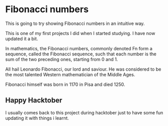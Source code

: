 # Fibonacci numbers
This is going to try showing Fibonacci numbers in an intuitive way.

This is one of my first projects I did when I started studying. I have now updated it a bit. 

In mathematics, the Fibonacci numbers, commonly denoted Fn form a sequence, called the Fibonacci sequence, such that each number is the sum of the two preceding ones, starting from 0 and 1.


All hail Leonardo Fibonacci, our lord and saviour. He was considered to be the most talented Western mathematician of the Middle Ages.

Fibonacci himself was born in 1170 in Pisa and died 1250. 


## Happy Hacktober

I usually comes back to this project during hacktober just to have some fun updating it with things i learnt.
